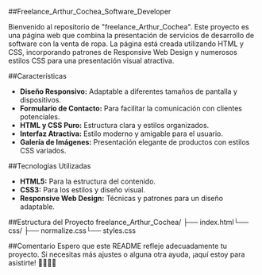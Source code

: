##Freelance_Arthur_Cochea_Software_Developer

Bienvenido al repositorio de "freelance_Arthur_Cochea". Este proyecto es una página web que combina la presentación de servicios de desarrollo de software con la venta de ropa. La página está creada utilizando HTML y CSS, incorporando patrones de Responsive Web Design y numerosos estilos CSS para una presentación visual atractiva.

##Características

- **Diseño Responsivo:** Adaptable a diferentes tamaños de pantalla y dispositivos.
- **Formulario de Contacto:** Para facilitar la comunicación con clientes potenciales.
- **HTML y CSS Puro:** Estructura clara y estilos organizados.
- **Interfaz Atractiva:** Estilo moderno y amigable para el usuario.
- **Galería de Imágenes:** Presentación elegante de productos con estilos CSS variados.

##Tecnologías Utilizadas

- **HTML5:** Para la estructura del contenido.
- **CSS3:** Para los estilos y diseño visual.
- **Responsive Web Design:** Técnicas y patrones para un diseño adaptable.

##Estructura del Proyecto
freelance_Arthur_Cochea/ ├── index.html└── css/ ├── normalize.css└── styles.css

##Comentario
Espero que este README refleje adecuadamente tu proyecto. Si necesitas más ajustes o alguna otra ayuda, ¡aquí estoy para asistirte! 🚀👕👨‍💻
